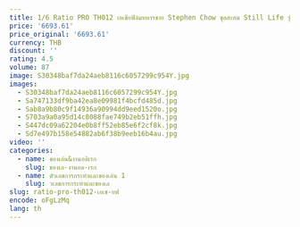 ```yaml
---
title: 1/6 Ratio PRO TH012 เอเชียฟิล์มทหารชาย Stephen Chow ชุดสะสม Still Life รุ่น PVC 12 นิ้วตุ๊กตา DIY
price: '6693.61'
price_original: '6693.61'
currency: THB
discount: ''
rating: 4.5
volume: 87
image: S30348baf7da24aeb8116c6057299c954Y.jpg
images:
  - S30348baf7da24aeb8116c6057299c954Y.jpg
  - Sa747133df9ba42ea8e09981f4bcfd485d.jpg
  - Sab8a9b80c9f14936a90994dd9eed1520o.jpg
  - S703a9a0a95d14c8088fae749b2eb51ffh.jpg
  - S447dc09a62204e0b8ff52eb85e6f2cf8k.jpg
  - Sd7e497b158e54882ab6f38b9eeb16b4au.jpg
video: ''
categories:
  - name: ของเล่น&งานอดิเรก
    slug: ของเล-งานอด-เรก
  - name: ตัวเลขการกระทำและของเล่น 1
    slug: วเลขการกระทำและของเล
slug: ratio-pro-th012-เอเช-ยฟ
encode: oFgLzMq
lang: th
---
```

  